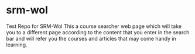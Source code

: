 # srm-wol
Test Repo for SRM-Wol
This a course searcher web page which will take you to a different page according to the content that you enter in the search bar and will refer you the courses and articles that may come handy in learning.
